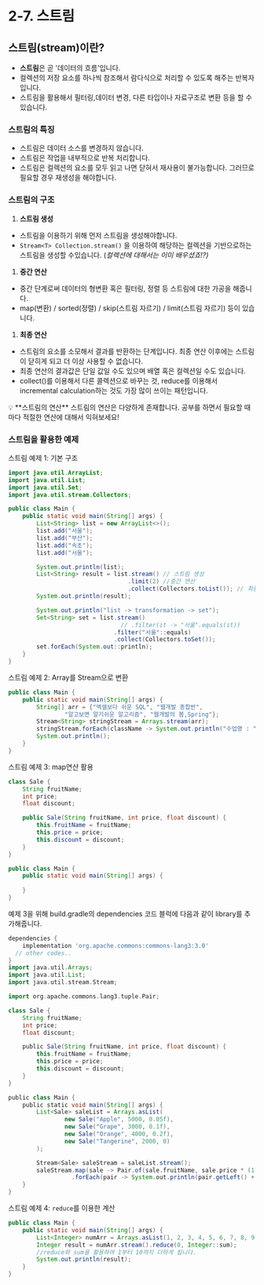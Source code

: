 # 2-7. 스트림



## 스트림(stream)이란?

- **스트림**은 곧 '데이터의 흐름'입니다.
- 컬렉션의 저장 요소를 하나씩 참조해서 람다식으로 처리할 수 있도록 해주는 반복자입니다.
- 스트림을 활용해서 필터링,데이터 변경, 다른 타입이나 자료구조로 변환 등을 할 수 있습니다.



### 스트림의 특징

- 스트림은 데이터 소스를 변경하지 않습니다.
- 스트림은 작업을 내부적으로 반복 처리합니다.
- 스트림은 컬렉션의 요소를 모두 읽고 나면 닫혀서 재사용이 불가능합니다. 그러므로 필요할 경우 재생성을 해야합니다.



### 스트림의 구조

1. **스트림 생성**

- 스트림을 이용하기 위해 먼저 스트림을 생성해야합니다.
- `Stream<T> Collection.stream()` 을 이용하여 해당하는 컬렉션을 기반으로하는 스트림을 생성할 수있습니다. (*컬렉션에 대해서는 이미 배우셨죠!?)*

1. **중간 연산**

- 중간 단계로써 데이터의 형변환 혹은 필터링, 정렬 등 스트림에 대한 가공을 해줍니다.
- map(변환) / sorted(정렬) / skip(스트림 자르기) / limit(스트림 자르기) 등이 있습니다.

1. **최종 연산**

- 스트림의 요소를 소모해서 결과를 반환하는 단계입니다. 최종 연산 이후에는 스트림이 닫히게 되고 더 이상 사용할 수 없습니다.
- 최종 연산의 결과값은 단일 값일 수도 있으며 배열 혹은 컬렉션일 수도 있습니다.
- collect()를 이용해서 다른 콜렉션으로 바꾸는 것, reduce를 이용해서 incremental calculation하는 것도 가장 많이 쓰이는 패턴입니다.

<aside> 💡 **스트림의 연산** 스트림의 연산은 다양하게 존재합니다. 공부를 하면서 필요할 때마다 적절한 연산에 대해서 익혀보세요!</aside>



### 스트림을 활용한 예제

스트림 예제 1: 기본 구조

```java
import java.util.ArrayList;
import java.util.List;
import java.util.Set;
import java.util.stream.Collectors;

public class Main {
    public static void main(String[] args) {
        List<String> list = new ArrayList<>();
        list.add("서울");
        list.add("부산");
        list.add("속초");
        list.add("서울");

        System.out.println(list);
        List<String> result = list.stream() // 스트림 생성
                                  .limit(2) //중간 연산
                                  .collect(Collectors.toList()); // 최종 연산
        System.out.println(result);

        System.out.println("list -> transformation -> set");
        Set<String> set = list.stream()
            					// .filter(it -> "서울".equals(it))
                              .filter("서울"::equals)
                              .collect(Collectors.toSet());
        set.forEach(System.out::println);
    }
}
```



스트림 예제 2: Array를 Stream으로 변환

```java
public class Main {
    public static void main(String[] args) {
        String[] arr = {"엑셀보다 쉬운 SQL", "웹개발 종합반",
                "알고보면 알기쉬운 알고리즘", "웹개발의 봄,Spring"};
        Stream<String> stringStream = Arrays.stream(arr);
        stringStream.forEach(className -> System.out.println("수업명 : " + className));
        System.out.println();
    }
}
```



스트림 예제 3: map연산 활용

```java
class Sale {
    String fruitName;
    int price;
    float discount;

    public Sale(String fruitName, int price, float discount) {
        this.fruitName = fruitName;
        this.price = price;
        this.discount = discount;
    }
}

public class Main {
    public static void main(String[] args) {
        
    }
}
```

예제 3을 위해 build.gradle의 dependencies 코드 블럭에 다음과 같이 library를 추가해줍니다.

```groovy
dependencies {
	implementation 'org.apache.commons:commons-lang3:3.0'
  // other codes..
}
import java.util.Arrays;
import java.util.List;
import java.util.stream.Stream;

import org.apache.commons.lang3.tuple.Pair;

class Sale {
    String fruitName;
    int price;
    float discount;

    public Sale(String fruitName, int price, float discount) {
        this.fruitName = fruitName;
        this.price = price;
        this.discount = discount;
    }
}

public class Main {
    public static void main(String[] args) {
        List<Sale> saleList = Arrays.asList(
                new Sale("Apple", 5000, 0.05f),
                new Sale("Grape", 3000, 0.1f),
                new Sale("Orange", 4000, 0.2f),
                new Sale("Tangerine", 2000, 0)
        );

        Stream<Sale> saleStream = saleList.stream();
        saleStream.map(sale -> Pair.of(sale.fruitName, sale.price * (1 - sale.discount)))
                  .forEach(pair -> System.out.println(pair.getLeft() + " 실 구매가:  " + pair.getRight() + "원 "));
    }
}
```



스트림 예제 4: `reduce`를 이용한 계산

```java
public class Main {
    public static void main(String[] args) {
        List<Integer> numArr = Arrays.asList(1, 2, 3, 4, 5, 6, 7, 8, 9, 10);
        Integer result = numArr.stream().reduce(0, Integer::sum);
        //reduce와 sum을 활용하여 1부터 10까지 더하게 됩니다.
        System.out.println(result);
    }
}
```